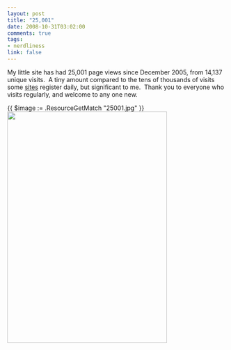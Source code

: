 ```yaml
--- 
layout: post
title: "25,001"
date: 2008-10-31T03:02:00
comments: true
tags:
- nerdliness
link: false
---
```

My little site has had 25,001 page views since December 2005, from 14,137 unique visits.  A tiny amount compared to the tens of thousands of visits some <a title="1.1 million page views per month" href="http://daringfireball.net/feeds/sponsors/">sites</a> register daily, but significant to me.  Thank you to everyone who visits regularly, and welcome to any one new.

{{ $image := .ResourceGetMatch "25001.jpg" }}
<img src="{{ $image.RelPermalink }}" class="aligncenter" title="25001" alt="" width="367" height="532" >
